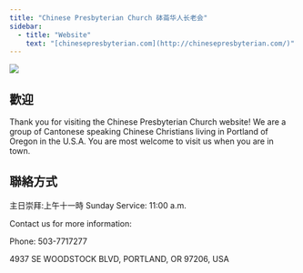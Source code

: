 ```yaml
---
title: "Chinese Presbyterian Church 砵菕华人长老会"
sidebar:
  - title: "Website"
    text: "[chinesepresbyterian.com](http://chinesepresbyterian.com/)"
---
```


![](https://res.cloudinary.com/dhngj18do/image/upload/f_auto,q_auto/v1/images/communities/presbyterian-church)

## 歡迎

Thank you for visiting the Chinese Presbyterian Church website!  We are a group of Cantonese speaking Chinese Christians living in Portland of Oregon in the U.S.A. You are most welcome to visit us when you are in town.  

## 聯絡方式

主日崇拜:上午十一時   Sunday Service: 11:00 a.m.

Contact us for more information:

Phone: 503-7717277

4937 SE WOODSTOCK BLVD, PORTLAND, OR 97206, USA
